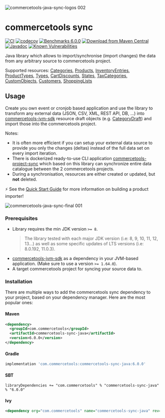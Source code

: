 ![commercetools-java-sync-logos 002](https://user-images.githubusercontent.com/9512131/31182587-90d47f0a-a924-11e7-9716-66e6bec7f79b.png)
# commercetools sync
[![CI](https://github.com/commercetools/commercetools-sync-java/workflows/CI/badge.svg)](https://github.com/commercetools/commercetools-sync-java/actions?query=workflow%3ACI)
[![codecov](https://codecov.io/gh/commercetools/commercetools-sync-java/branch/master/graph/badge.svg)](https://codecov.io/gh/commercetools/commercetools-sync-java)
[![Benchmarks 6.0.0](https://img.shields.io/badge/Benchmarks-6.0.0-orange.svg)](https://commercetools.github.io/commercetools-sync-java/benchmarks/)
[![Download from Maven Central](https://img.shields.io/badge/Maven_Central-6.0.0-blue.svg)](https://search.maven.org/artifact/com.commercetools/commercetools-sync-java/6.0.0/jar) 
[![Javadoc](http://javadoc-badge.appspot.com/com.commercetools/commercetools-sync-java.svg?label=Javadoc)](https://commercetools.github.io/commercetools-sync-java/v/6.0.0/)
[![Known Vulnerabilities](https://snyk.io/test/github/commercetools/commercetools-sync-java/4b2e26113d591bda158217c5dc1cf80a88665646/badge.svg)](https://snyk.io/test/github/commercetools/commercetools-sync-java/4b2e26113d591bda158217c5dc1cf80a88665646)


Java library which allows to import/synchronise (import changes) the data from any arbitrary source to commercetools project.

Supported resources: [Categories](/docs/usage/CATEGORY_SYNC.md), [Products](/docs/usage/PRODUCT_SYNC.md), [InventoryEntries](/docs/usage/INVENTORY_SYNC.md), [ProductTypes](/docs/usage/PRODUCT_TYPE_SYNC.md), [Types](/docs/usage/TYPE_SYNC.md), [CartDiscounts](/docs/usage/CART_DISCOUNT_SYNC.md), [States](/docs/usage/STATE_SYNC.md), [TaxCategories](/docs/usage/TAX_CATEGORY_SYNC.md), [CustomObjects](/docs/usage/CUSTOM_OBJECT_SYNC.md), [Customers](/docs/usage/CUSTOMER_SYNC.md), [ShoppingLists](/docs/usage/SHOPPING_LIST_SYNC.md)

## Usage

Create you own event or cronjob based application and use the library to transform any external data (JSON, CSV, XML, REST API, DB, ...) into [commercetools-jvm-sdk](https://github.com/commercetools/commercetools-jvm-sdk) resource draft objects (e.g. [CategoryDraft](https://github.com/commercetools/commercetools-jvm-sdk/blob/master/commercetools-models/src/main/java/io/sphere/sdk/categories/CategoryDraft.java)) and import those into the commercetools project.

Notes:

- It is often more efficient if you can setup your external data source to provide you only the changes (deltas) instead of the full data set on every import iteration.
- There is dockerized ready-to-use CLI application [commercetools-project-sync](https://github.com/commercetools/commercetools-project-sync) which based on this library can synchronize entire data catalogue between the 2 commercetools projects.
- During a synchronisation, resources are either created or updated, but **not** deleted.

⚡ See the [Quick Start Guide](/docs/usage/QUICK_START.md) for more information on building a product importer!

![commercetools-java-sync-final 001](https://user-images.githubusercontent.com/3469524/126317637-a946a81c-2948-4751-86bb-02bcecfeca95.png)

### Prerequisites

- Library requires the min JDK version `>= 8`.
  > The library tested with each major JDK version (i.e: 8, 9, 10, 11, 12, 13...) as well as some specific updates of LTS versions (i.e: 8.0.192, 11.0.3).
- [commercetools-jvm-sdk](https://github.com/commercetools/commercetools-jvm-sdk) as a dependency in your JVM-based
  application. (Make sure to use a version `>= 1.64.0`).
- A target commercetools project for syncing your source data to.

### Installation
There are multiple ways to add the commercetools sync dependency to your project, based on your dependency manager. 
Here are the most popular ones:
#### Maven 
````xml
<dependency>
  <groupId>com.commercetools</groupId>
  <artifactId>commercetools-sync-java</artifactId>
  <version>6.0.0</version>
</dependency>
````
#### Gradle
````groovy
implementation 'com.commercetools:commercetools-sync-java:6.0.0'
````
#### SBT 
````
libraryDependencies += "com.commercetools" % "commercetools-sync-java" % "6.0.0"
````
#### Ivy 
````xml
<dependency org="com.commercetools" name="commercetools-sync-java" rev="6.0.0"/>
````
